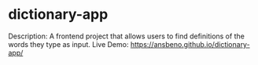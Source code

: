 # dictionary-app
 Description: A frontend project that allows users to find definitions of the words they type as input.
 Live Demo: https://ansbeno.github.io/dictionary-app/
